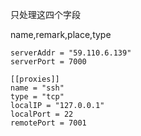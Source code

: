 只处理这四个字段

name,remark,place,type



```shell
serverAddr = "59.110.6.139"
serverPort = 7000

[[proxies]]
name = "ssh"
type = "tcp"
localIP = "127.0.0.1"
localPort = 22
remotePort = 7001
```


